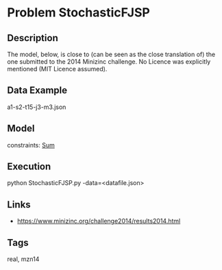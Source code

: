 # Problem StochasticFJSP
## Description
The model, below, is close to (can be seen as the close translation of) the one submitted to the 2014 Minizinc challenge.
No Licence was explicitly mentioned (MIT Licence assumed).

## Data Example
  a1-s2-t15-j3-m3.json

## Model
  constraints: [Sum](http://pycsp.org/documentation/constraints/Sum)

## Execution
  python StochasticFJSP.py -data=<datafile.json>

## Links
  - https://www.minizinc.org/challenge2014/results2014.html

## Tags
  real, mzn14

